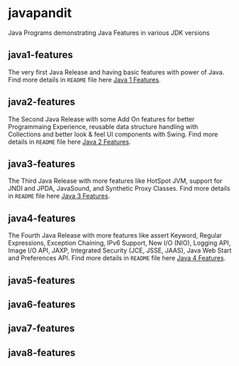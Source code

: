 # javapandit
Java Programs demonstrating Java Features in various JDK versions

## java1-features
The very first Java Release and having basic features with power of Java.
Find more details in `README` file here [Java 1 Features](java1-features/README.md).

## java2-features
The Second Java Release with some Add On features for better Programmaing Experience, reusable data structure handling with Collections and better look & feel UI components with Swing.
Find more details in `README` file here [Java 2 Features](java2-features/README.md).

## java3-features
The Third Java Release with more features like HotSpot JVM, support for JNDI and JPDA, JavaSound, and Synthetic Proxy Classes.
Find more details in `README` file here [Java 3 Features](java3-features/README.md).

## java4-features
The Fourth Java Release with more features like assert Keyword, Regular Expressions, Exception Chaining, IPv6 Support, New I/O (NIO), Logging API, Image I/O API, JAXP, Integrated Security (JCE, JSSE, JAAS), Java Web Start and Preferences API.
Find more details in `README` file here [Java 4 Features](java4-features/README.md).

## java5-features

## java6-features

## java7-features

## java8-features